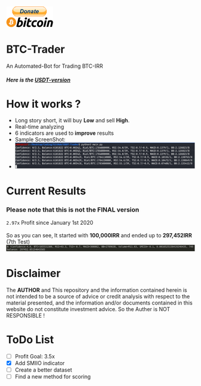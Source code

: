 [![bitcoin-black](imgs/donate.png)](https://www.blockchain.com/btc/address/1LQKZHNSzBZeEc7tkdz3McpQkJDsreaHLN)
# BTC-Trader
An Automated-Bot for Trading BTC-IRR
##### Here is the [USDT-version](../../tree/8a3710a16ada218aeb913ec9d61538ca65190a5e)
# How it works ?
- Long story short, it will buy **Low** and sell **High**.
- Real-time analyzing
- 6 indicators are used to **improve** results
- Sample ScreenShot:
- <img src="imgs/run.png">
# Current Results
### Please note that this is not the FINAL version
`2.97x` Profit since January 1st 2020
<br>
<br>
So as you can see, It started with **100,000IRR** and ended up to **297,452IRR** (7th Test)
<img src="imgs/test7.png">
# Disclaimer
The **AUTHOR** and This repository and the information contained herein is not intended to be a source of advice or credit analysis with respect to the material presented, and the information and/or documents contained in this website do not constitute investment advice. So the Auther is NOT RESPONSIBLE !
# ToDo List
- [ ] Profit Goal: 3.5x
- [X] Add SMIIO indicator
- [ ] Create a better dataset
- [ ] Find a new method for scoring